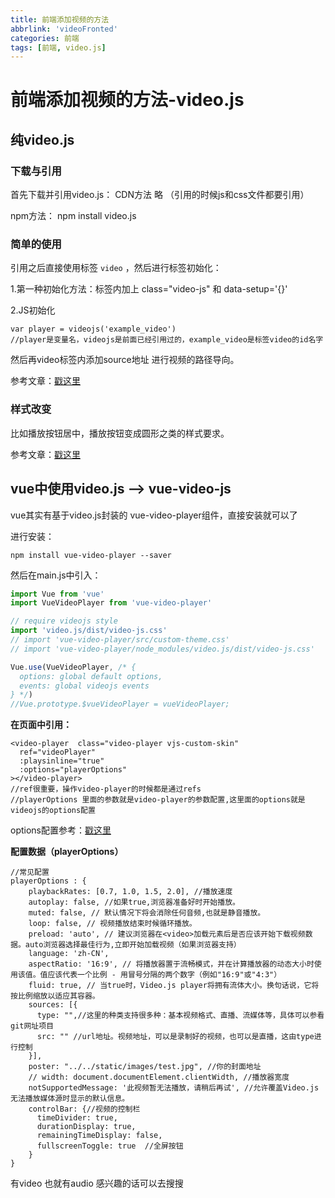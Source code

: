 ```yaml
---
title: 前端添加视频的方法
abbrlink: 'videoFronted'
categories: 前端
tags: [前端, video.js]
---
```

# 前端添加视频的方法-video.js

## 纯video.js

### 下载与引用

首先下载并引用video.js： CDN方法 略 （引用的时候js和css文件都要引用）

npm方法：  npm install video.js

### 简单的使用

引用之后直接使用标签 `video`  ，然后进行标签初始化：

1.第一种初始化方法：标签内加上 class="video-js" 和 data-setup='{}'

2.JS初始化

```
var player = videojs('example_video')
//player是变量名，videojs是前面已经引用过的，example_video是标签video的id名字
```

然后再video标签内添加source地址 进行视频的路径导向。

参考文章：[戳这里](https://blog.csdn.net/little__SuperMan/article/details/89203270)

### 样式改变

比如播放按钮居中，播放按钮变成圆形之类的样式要求。

参考文章：[戳这里](https://www.awaimai.com/2053.html)

## vue中使用video.js --> vue-video-js

vue其实有基于video.js封装的 vue-video-player组件，直接安装就可以了

进行安装：

```
npm install vue-video-player --saver
```

然后在main.js中引入：

```javascript
import Vue from 'vue'
import VueVideoPlayer from 'vue-video-player'

// require videojs style
import 'video.js/dist/video-js.css'
// import 'vue-video-player/src/custom-theme.css'
// import 'vue-video-player/node_modules/video.js/dist/video-js.css'

Vue.use(VueVideoPlayer, /* {
  options: global default options,
  events: global videojs events
} */)
//Vue.prototype.$vueVideoPlayer = vueVideoPlayer;
```

**在页面中引用：**

```
<video-player  class="video-player vjs-custom-skin"
  ref="videoPlayer" 
  :playsinline="true" 
  :options="playerOptions"
></video-player>
//ref很重要，操作video-player的时候都是通过refs
//playerOptions 里面的参数就是video-player的参数配置,这里面的options就是videojs的options配置
```

options配置参考：[戳这里](https://docs.videojs.com/tutorial-options.html)

**配置数据（playerOptions）**

```
//常见配置
playerOptions : {
    playbackRates: [0.7, 1.0, 1.5, 2.0], //播放速度
    autoplay: false, //如果true,浏览器准备好时开始播放。
    muted: false, // 默认情况下将会消除任何音频,也就是静音播放。
    loop: false, // 视频播放结束时候循环播放。
    preload: 'auto', // 建议浏览器在<video>加载元素后是否应该开始下载视频数据。auto浏览器选择最佳行为,立即开始加载视频（如果浏览器支持）
    language: 'zh-CN',
    aspectRatio: '16:9', // 将播放器置于流畅模式，并在计算播放器的动态大小时使用该值。值应该代表一个比例 - 用冒号分隔的两个数字（例如"16:9"或"4:3"）
    fluid: true, // 当true时，Video.js player将拥有流体大小。换句话说，它将按比例缩放以适应其容器。
    sources: [{
      type: "",//这里的种类支持很多种：基本视频格式、直播、流媒体等，具体可以参看git网址项目
      src: "" //url地址。视频地址，可以是录制好的视频，也可以是直播，这由type进行控制
    }],
    poster: "../../static/images/test.jpg", //你的封面地址
    // width: document.documentElement.clientWidth, //播放器宽度
    notSupportedMessage: '此视频暂无法播放，请稍后再试', //允许覆盖Video.js无法播放媒体源时显示的默认信息。
    controlBar: {//视频的控制栏
      timeDivider: true,
      durationDisplay: true,
      remainingTimeDisplay: false,
      fullscreenToggle: true  //全屏按钮
    }
}
```



有video 也就有audio 感兴趣的话可以去搜搜